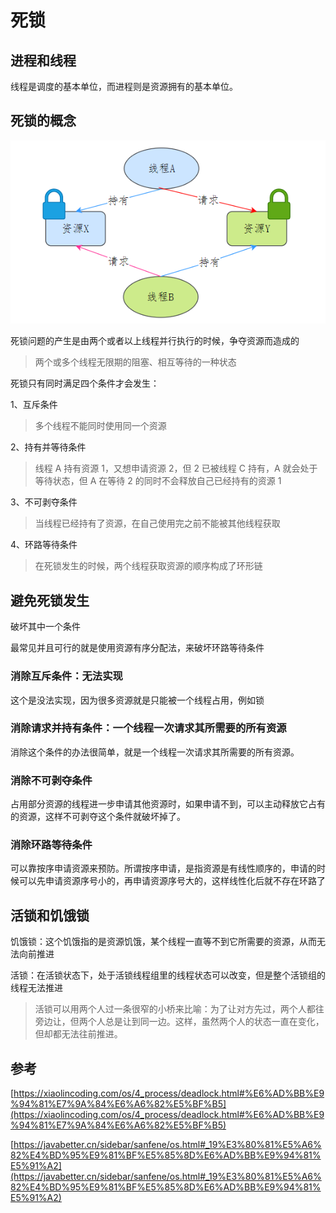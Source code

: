 # 死锁

## 进程和线程

线程是调度的基本单位，而进程则是资源拥有的基本单位。

## 死锁的概念

![alt text](image-6.png)

死锁问题的产生是由两个或者以上线程并行执行的时候，争夺资源而造成的

> 两个或多个线程无限期的阻塞、相互等待的一种状态

死锁只有同时满足四个条件才会发生：

1、互斥条件

> 多个线程不能同时使用同一个资源

2、持有并等待条件

> 线程 A 持有资源 1，又想申请资源 2，但 2 已被线程 C 持有，A 就会处于等待状态，但 A 在等待 2 的同时不会释放自己已经持有的资源 1

3、不可剥夺条件

> 当线程已经持有了资源，在自己使用完之前不能被其他线程获取

4、环路等待条件

> 在死锁发生的时候，两个线程获取资源的顺序构成了环形链

## 避免死锁发生

破坏其中一个条件

最常见并且可行的就是使用资源有序分配法，来破坏环路等待条件

### 消除互斥条件：无法实现

这个是没法实现，因为很多资源就是只能被一个线程占用，例如锁

### 消除请求并持有条件：一个线程一次请求其所需要的所有资源
消除这个条件的办法很简单，就是一个线程一次请求其所需要的所有资源。

### 消除不可剥夺条件
占用部分资源的线程进一步申请其他资源时，如果申请不到，可以主动释放它占有的资源，这样不可剥夺这个条件就破坏掉了。

### 消除环路等待条件
可以靠按序申请资源来预防。所谓按序申请，是指资源是有线性顺序的，申请的时候可以先申请资源序号小的，再申请资源序号大的，这样线性化后就不存在环路了

## 活锁和饥饿锁

饥饿锁：这个饥饿指的是资源饥饿，某个线程一直等不到它所需要的资源，从而无法向前推进

活锁：在活锁状态下，处于活锁线程组里的线程状态可以改变，但是整个活锁组的线程无法推进

> 活锁可以用两个人过一条很窄的小桥来比喻：为了让对方先过，两个人都往旁边让，但两个人总是让到同一边。这样，虽然两个人的状态一直在变化，但却都无法往前推进。

## 参考

[https://xiaolincoding.com/os/4_process/deadlock.html#%E6%AD%BB%E9%94%81%E7%9A%84%E6%A6%82%E5%BF%B5](https://xiaolincoding.com/os/4_process/deadlock.html#%E6%AD%BB%E9%94%81%E7%9A%84%E6%A6%82%E5%BF%B5)

[https://javabetter.cn/sidebar/sanfene/os.html#_19%E3%80%81%E5%A6%82%E4%BD%95%E9%81%BF%E5%85%8D%E6%AD%BB%E9%94%81%E5%91%A2](https://javabetter.cn/sidebar/sanfene/os.html#_19%E3%80%81%E5%A6%82%E4%BD%95%E9%81%BF%E5%85%8D%E6%AD%BB%E9%94%81%E5%91%A2)